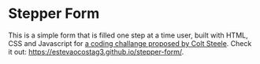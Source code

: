 # Stepper Form

This is a simple form that is filled one step at a time user, built with HTML, CSS and Javascript for [a coding challange proposed by Colt Steele](https://www.youtube.com/watch?v=qGwR_DSSnuQ). Check it out: https://estevaocostag3.github.io/stepper-form/.